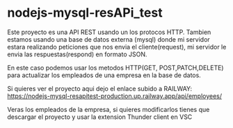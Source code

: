 # nodejs-mysql-resAPi_test

Este proyecto es una API REST usando un los protocos HTTP. Tambien estamos usando una base de datos externa (mysql) donde mi servidor estara realizando peticiones
que nos envia el cliente(request), mi servidor le envia las respuestas(respond) en formato JSON.

En este caso podemos usar los metodos HTTP(GET, POST,PATCH,DELETE) para actualizar los empleados de una empresa en la base de datos.

Si quieres ver el proyecto aqui dejo el enlace subido a RAILWAY:
https://nodejs-mysql-resapitest-production.up.railway.app/api/employees/

Veras los empleados de la empresa, si quieres modificarlos tienes que descargar el proyecto y usar la extension Thunder client en VSC


